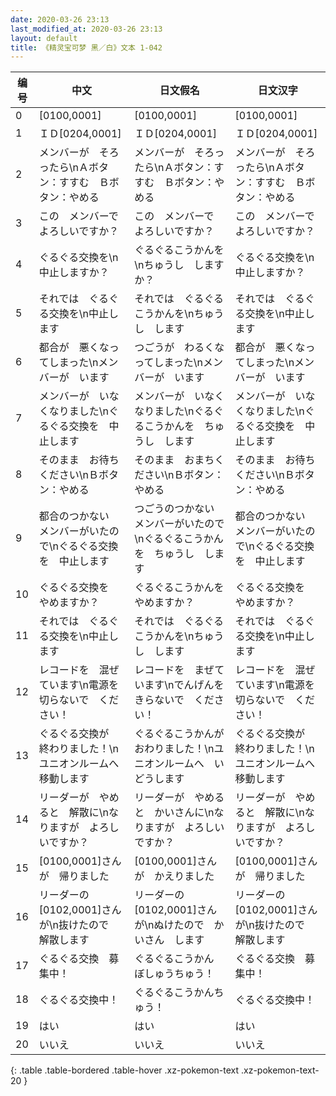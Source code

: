 ```yaml
---
date: 2020-03-26 23:13
last_modified_at: 2020-03-26 23:13
layout: default
title: 《精灵宝可梦 黑／白》文本 1-042
---
```

| 编号 | 中文 | 日文假名 | 日文汉字 |
| ---- | ---- | ---- | --- |
| 0 | [0100,0001] | [0100,0001] | [0100,0001] |
| 1 | ＩＤ[0204,0001] | ＩＤ[0204,0001] | ＩＤ[0204,0001] |
| 2 | メンバーが　そろったら\nＡボタン：すすむ　Ｂボタン：やめる | メンバーが　そろったら\nＡボタン：すすむ　Ｂボタン：やめる | メンバーが　そろったら\nＡボタン：すすむ　Ｂボタン：やめる |
| 3 | この　メンバーで　よろしいですか？ | この　メンバーで　よろしいですか？ | この　メンバーで　よろしいですか？ |
| 4 | ぐるぐる交換を\n中止しますか？ | ぐるぐるこうかんを\nちゅうし　しますか？ | ぐるぐる交換を\n中止しますか？ |
| 5 | それでは　ぐるぐる交換を\n中止します | それでは　ぐるぐるこうかんを\nちゅうし　します | それでは　ぐるぐる交換を\n中止します |
| 6 | 都合が　悪くなってしまった\nメンバーが　います | つごうが　わるくなってしまった\nメンバーが　います | 都合が　悪くなってしまった\nメンバーが　います |
| 7 | メンバーが　いなくなりました\nぐるぐる交換を　中止します | メンバーが　いなくなりました\nぐるぐるこうかんを　ちゅうし　します | メンバーが　いなくなりました\nぐるぐる交換を　中止します |
| 8 | そのまま　お待ちください\nＢボタン：やめる | そのまま　おまちください\nＢボタン：やめる | そのまま　お待ちください\nＢボタン：やめる |
| 9 | 都合のつかない　メンバーがいたので\nぐるぐる交換を　中止します | つごうのつかない　メンバーがいたので\nぐるぐるこうかんを　ちゅうし　します | 都合のつかない　メンバーがいたので\nぐるぐる交換を　中止します |
| 10 | ぐるぐる交換を　やめますか？ | ぐるぐるこうかんを　やめますか？ | ぐるぐる交換を　やめますか？ |
| 11 | それでは　ぐるぐる交換を\n中止します | それでは　ぐるぐるこうかんを\nちゅうし　します | それでは　ぐるぐる交換を\n中止します |
| 12 | レコードを　混ぜています\n電源を　切らないで　ください！ | レコードを　まぜています\nでんげんを　きらないで　ください！ | レコードを　混ぜています\n電源を　切らないで　ください！ |
| 13 | ぐるぐる交換が　終わりました！\nユニオンルームへ　移動します | ぐるぐるこうかんが　おわりました！\nユニオンルームへ　いどうします | ぐるぐる交換が　終わりました！\nユニオンルームへ　移動します |
| 14 | リーダーが　やめると　解散に\nなりますが　よろしいですか？ | リーダーが　やめると　かいさんに\nなりますが　よろしいですか？ | リーダーが　やめると　解散に\nなりますが　よろしいですか？ |
| 15 | [0100,0001]さんが　帰りました | [0100,0001]さんが　かえりました | [0100,0001]さんが　帰りました |
| 16 | リーダーの　[0102,0001]さんが\n抜けたので　解散します | リーダーの　[0102,0001]さんが\nぬけたので　かいさん　します | リーダーの　[0102,0001]さんが\n抜けたので　解散します |
| 17 | ぐるぐる交換　募集中！ | ぐるぐるこうかん　ぼしゅうちゅう！ | ぐるぐる交換　募集中！ |
| 18 | ぐるぐる交換中！ | ぐるぐるこうかんちゅう！ | ぐるぐる交換中！ |
| 19 | はい | はい | はい |
| 20 | いいえ | いいえ | いいえ |
{: .table .table-bordered .table-hover .xz-pokemon-text .xz-pokemon-text-20 }